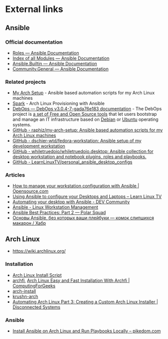 # External links

## Ansible

### Official documentation

- [Roles — Ansible Documentation](https://docs.ansible.com/ansible/latest/playbook_guide/playbooks_reuse_roles.html#roles)
- [Index of all Modules — Ansible Documentation](https://docs.ansible.com/ansible/latest/collections/index_module.html#community-general)
- [Ansible.Builtin — Ansible Documentation](https://docs.ansible.com/ansible/latest/collections/ansible/builtin/index.html#plugins-in-ansible-builtin)
- [Community.General — Ansible Documentation](https://docs.ansible.com/ansible/latest/collections/community/general/index.html#community-general)

### Related projects

- [My Arch Setup](https://github.com/raphiz/my-arch-setup) - Ansible based automation scripts for my Arch Linux machines
- [Spark](https://github.com/pigmonkey/spark) - Arch Linux Provisioning with Ansible
- [DebOps — DebOps v3.0.4-7-gada76e183 documentation](https://docs.debops.org/en/stable-3.0/index.html) - The DebOps
  project is [a set of Free and Open Source tools](https://github.com/debops/debops) that let users bootstrap and manage
  an IT infrastructure based on [Debian](https://en.wikipedia.org/wiki/Debian) or [Ubuntu](https://www.ubuntu.com/)
  operating systems.
- [GitHub - raphiz/my-arch-setup: Ansible based automation scripts for my Arch Linux machines](https://github.com/raphiz/my-arch-setup)
- [GitHub - dschier-wtd/fedora-workstation: Ansible setup of my development workstation](https://github.com/dschier-wtd/fedora-workstation)
- [GitHub - whiletruedoio/whiletruedoio.desktop: Ansible collection for desktop workstation and notebook plugins, roles and playbooks.](https://github.com/whiletruedoio/whiletruedoio.desktop)
- [GitHub - LearnLinuxTV/personal_ansible_desktop_configs](https://github.com/LearnLinuxTV/personal_ansible_desktop_configs)

### Articles

- [How to manage your workstation configuration with Ansible | Opensource.com](https://opensource.com/article/18/3/manage-workstation-ansible)
- [Using Ansible to configure your Desktops and Laptops – Learn Linux TV](https://www.learnlinux.tv/using-ansible-to-configure-your-desktops-and-laptops/)
- [Automating your desktop with Ansible - DEV Community](https://dev.to/iancleary/automating-your-desktop-with-ansible-20jk)
- [Ansible - Linux Workstation Management](https://blog.while-true-do.io/ansible-linux-workstation-management/)
- [Ansible Best Practices: Part 2 — Polar Squad](https://polarsquad.com/blog/ansible-best-practices-part-2)
- [Основы Ansible, без которых ваши плейбуки — комок слипшихся макарон / Хабр](https://habr.com/ru/post/508762/)

## Arch Linux

- https://wiki.archlinux.org/

### Installation

- [Arch Linux Install Script](https://picodotdev.github.io/alis/)
- [archfi](https://github.com/MatMoul/archfi),
  [Arch Linux Easy and Fast Installation With Archfi | ComputingForGeeks](https://computingforgeeks.com/arch-linux-easy-and-fast-installation-with-archfi-installer/)
- [arch-install](https://github.com/wrzlbrmft/arch-install)
- [krushn-arch](https://github.com/krushndayshmookh/krushn-arch)
- [Automating Arch Linux Part 3: Creating a Custom Arch Linux Installer | Disconnected Systems](https://disconnected.systems/blog/archlinux-installer/#automating-arch-linux-part-3-creating-a-custom-arch-linux-installer)

### Ansible

- [Install Ansible on Arch Linux and Run Playbooks Locally – pikedom.com](https://pikedom.com/install-ansible-on-arch-linux/)
